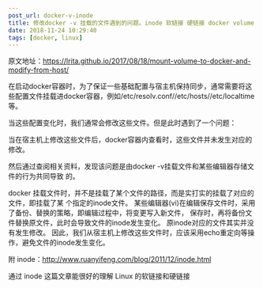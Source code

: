 ```yaml
---
post_url: docker-v-inode
title: 修改docker -v 挂载的文件遇到的问题。inode 软链接 硬链接 docker volume
date: 2018-11-24 10:29:40
tags: [docker, linux]
---
```

原文地址：https://lrita.github.io/2017/08/18/mount-volume-to-docker-and-modify-from-host/

在启动docker容器时，为了保证一些基础配置与宿主机保持同步，通常需要将这些配置文件挂载进docker容器，例如/etc/resolv.conf//etc/hosts//etc/localtime等。

当这些配置变化时，我们通常会修改这些文件。但是此时遇到了一个问题：

当在宿主机上修改这些文件后，docker容器内查看时，这些文件并未发生对应的修改。

然后通过查阅相关资料，发现该问题是由docker -v挂载文件和某些编辑器存储文件的行为共同导致 的。

docker 挂载文件时，并不是挂载了某个文件的路径，而是实打实的挂载了对应的文件，即挂载了某 个指定的inode文件。
某些编辑器(vi)在编辑保存文件时，采用了备份、替换的策略，即编辑过程中，将变更写入新文件， 保存时，再将备份文件替换原文件，此时会导致文件的inode发生变化。
原inode对应的文件其实并没有发生修改。
因此，我们从宿主机上修改这些文件时，应该采用echo重定向等操作，避免文件的inode发生变化。

 

附 inode：http://www.ruanyifeng.com/blog/2011/12/inode.html

通过 inode 这篇文章能很好的理解 Linux 的软链接和硬链接